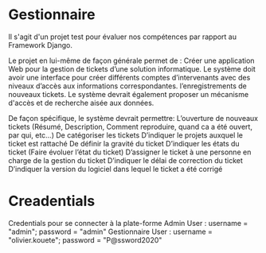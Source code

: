 # Gestionnaire
 
Il s'agit d'un projet test pour évaluer nos compétences par rapport au Framework Django.

Le projet en lui-même de façon générale permet de : Créer une application Web pour la gestion de tickets d’une solution informatique. Le système doit avoir une interface pour créer différents comptes d’intervenants avec des niveaux d’accès aux informations correspondantes. l’enregistrements de nouveaux tickets. Le système devrait également proposer un mécanisme d'accès et de recherche aisée aux données.

De façon spécifique, le système devrait permettre: L’ouverture de nouveaux tickets (Résumé, Description, Comment reproduire, quand ca a été ouvert, par qui, etc…) De catégoriser les tickets D’indiquer le projets auxquel le ticket est rattaché De définir la gravité du ticket D’indiquer les états du ticket (Faire évoluer l’état du ticket) D’assigner le ticket à une personne en charge de la gestion du ticket D’indiquer le délai de correction du ticket D’indiquer la version du logiciel dans lequel le ticket a été corrigé

# Creadentials
Credentials pour se connecter à la plate-forme
    Admin User : username = "admin"; password = "admin"
    Gestionnaire User :  username = "olivier.kouete"; password = "P@ssword2020"
